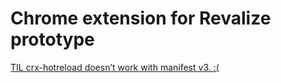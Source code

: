 # Chrome extension for Revalize prototype

[TIL crx-hotreload doesn’t work with manifest v3. :(](https://github.com/xpl/crx-hotreload)
